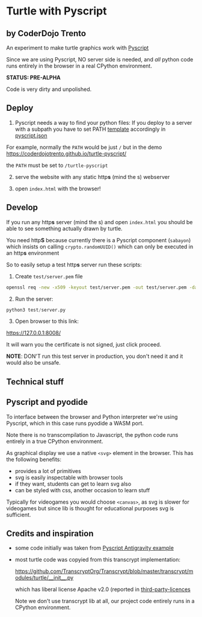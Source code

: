 # Turtle with Pyscript 

## by CoderDojo Trento


An experiment to make turtle graphics work with [Pyscript](https://pyscript.net/)

Since we are using Pyscript, NO server side is needed, and *all* python code runs entirely in the browser 
in a real CPython environment. 

**STATUS: PRE-ALPHA**

Code is very dirty and unpolished.


## Deploy

1.  Pyscript needs a way to find your python files: If you deploy to a server with a subpath you have to set PATH [template](https://docs.pyscript.net/2024.8.2/user-guide/configuration/#files) accordingly in [pyscript.json](pyscript.json)

For example, normally the `PATH` would be just `/` but in the demo https://coderdojotrento.github.io/turtle-pyscript/  

the `PATH` must be set to  `/turtle-pyscript`

2. serve the website with any static http**s** (mind the s) webserver

3. open `index.html` with the browser!


## Develop

If you run any http**s** server (mind the s) and open `index.html` you should be able to see something actually drawn by turtle.

You need http**S** because currently there is a Pyscript component (`sabayon`) which insists on calling `crypto.randomUUID()` 
which can only be executed in an http**s** environment

So to easily setup a test http**s** server run these scripts: 

1. Create `test/server.pem` file

```bash
openssl req -new -x509 -keyout test/server.pem -out test/server.pem -days 365 -nodes
```

2. Run the server:

```python
python3 test/server.py
```

3. Open browser to this link: 

https://127.0.0.1:8008/

It will warn you the certificate is not signed, just click proceed.


**NOTE**: DON'T run this test server in production, you don't need it and it would also be unsafe.


## Technical stuff

## Pyscript and pyodide

To interface between the browser and Python interpreter we're using Pyscript, which in this case runs pyodide a WASM port. 

Note there is no transcompilation to Javascript, the python code runs entirely in a true CPython environment.


As graphical display we use a native `<svg>` element in the browser. This has the following benefits:

- provides a lot of primitives
- svg is easily inspectable with browser tools
- if they want, students can get to learn svg also
- can be styled with css, another occasion to learn stuff


Typically for videogames you would choose `<canvas>`, as svg is slower for videogames but 
since lib is thought for educational purposes svg is sufficient.



## Credits and inspiration

- some code initially was taken from [Pyscript Antigravity example](https://pyscript.net/examples/antigravity.html)
- most turtle code was copyied from this transcrypt implementation:

  https://github.com/TranscryptOrg/Transcrypt/blob/master/transcrypt/modules/turtle/__init__.py
  
  which has liberal license Apache v2.0 (reported in [third-party-licences](third-party-licences)

  Note we don't use transcrypt lib at all, our project code entirely runs in a CPython environment.
